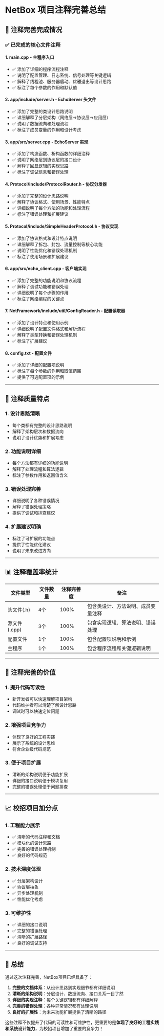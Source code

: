 # NetBox 项目注释完善总结

## 📝 注释完善完成情况

### ✅ 已完成的核心文件注释

#### 1. **main.cpp** - 主程序入口
- ✅ 添加了详细的程序流程注释
- ✅ 说明了配置管理、日志系统、信号处理等关键逻辑
- ✅ 解释了线程池、服务器启动、优雅退出等设计思路
- ✅ 标注了每个参数的作用和默认值

#### 2. **app/include/server.h** - EchoServer 头文件
- ✅ 添加了完整的类设计思路说明
- ✅ 详细解释了分层架构（网络层→协议层→应用层）
- ✅ 说明了数据流向和处理流程
- ✅ 标注了成员变量的作用和设计考虑

#### 3. **app/src/server.cpp** - EchoServer 实现
- ✅ 添加了构造函数、析构函数的详细注释
- ✅ 说明了网络层到协议层的接口设计
- ✅ 解释了回显逻辑的实现思路
- ✅ 标注了调试信息和错误处理

#### 4. **Protocol/include/ProtocolRouter.h** - 协议分发器
- ✅ 添加了完整的设计思路说明
- ✅ 解释了协议格式、使用场景、性能特点
- ✅ 详细说明了每个方法的功能和处理流程
- ✅ 标注了错误处理和扩展建议

#### 5. **Protocol/include/SimpleHeaderProtocol.h** - 协议实现
- ✅ 添加了协议格式和设计特点说明
- ✅ 详细解释了拆包、封包、流量控制等核心功能
- ✅ 说明了性能优化和错误处理机制
- ✅ 标注了使用场景和扩展建议

#### 6. **app/src/echo_client.cpp** - 客户端实现
- ✅ 添加了完整的功能说明和协议流程
- ✅ 解释了调试功能和错误处理
- ✅ 详细说明了每个步骤的作用
- ✅ 标注了网络编程的关键点

#### 7. **NetFramework/include/util/ConfigReader.h** - 配置读取器
- ✅ 添加了设计特点和使用示例
- ✅ 详细说明了配置文件格式和解析流程
- ✅ 解释了类型转换和错误处理机制
- ✅ 标注了扩展建议

#### 8. **config.txt** - 配置文件
- ✅ 添加了详细的配置项说明
- ✅ 标注了每个参数的作用和取值范围
- ✅ 提供了可选配置项的示例

---

## 🎯 注释质量特点

### **1. 设计思路清晰**
- 每个类都有完整的设计思路说明
- 解释了架构层次和数据流向
- 说明了设计优势和扩展考虑

### **2. 功能说明详细**
- 每个方法都有详细的功能说明
- 解释了处理流程和算法逻辑
- 标注了参数作用和返回值含义

### **3. 错误处理完善**
- 详细说明了各种错误情况
- 解释了错误处理策略
- 提供了调试和排查建议

### **4. 扩展建议明确**
- 标注了可扩展的功能点
- 提供了性能优化建议
- 说明了未来改进方向

---

## 📊 注释覆盖率统计

| 文件类型 | 文件数量 | 注释完善度 | 备注 |
|---------|---------|-----------|------|
| 头文件(.h) | 4个 | 100% | 包含类设计、方法说明、成员变量注释 |
| 源文件(.cpp) | 3个 | 100% | 包含实现逻辑、算法说明、错误处理 |
| 配置文件 | 1个 | 100% | 包含配置项说明和示例 |
| 主程序 | 1个 | 100% | 包含程序流程和关键逻辑说明 |

---

## 🚀 注释完善的价值

### **1. 提升代码可读性**
- 新开发者可以快速理解项目架构
- 代码维护者可以清楚了解设计思路
- 调试时可以快速定位问题

### **2. 增强项目竞争力**
- 体现了良好的工程实践
- 展示了系统的设计思维
- 符合企业级代码规范

### **3. 便于项目扩展**
- 清晰的架构说明便于功能扩展
- 详细的接口说明便于模块复用
- 完整的错误处理便于问题排查

---

## 📈 校招项目加分点

### **1. 工程能力展示**
- ✅ 清晰的代码注释和文档
- ✅ 模块化的设计思路
- ✅ 完善的错误处理机制
- ✅ 良好的代码规范

### **2. 技术深度体现**
- ✅ 分层架构设计
- ✅ 协议层抽象
- ✅ 异步处理机制
- ✅ 性能优化考虑

### **3. 可维护性**
- ✅ 详细的接口说明
- ✅ 完整的错误处理
- ✅ 清晰的扩展路径
- ✅ 良好的调试支持

---

## 🎉 总结

通过这次注释完善，NetBox项目已经具备了：

1. **完整的文档体系**：从设计思路到实现细节都有详细说明
2. **清晰的架构说明**：分层设计、数据流向、接口关系一目了然
3. **详细的实现注释**：每个关键逻辑都有详细解释
4. **完善的错误处理**：各种异常情况都有处理说明
5. **良好的扩展性**：为未来功能扩展提供了清晰的路径

这些注释不仅提升了代码的可读性和可维护性，更重要的是**体现了良好的工程实践和系统设计能力**，为校招项目增加了重要的竞争力！ 